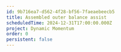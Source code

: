 ```yaml
---
id: 9b716ea7-d562-4f28-bf56-7faeaebeecb5
title: Assembled outer balance assist
scheduledTime: 2024-12-31T17:00:00.000Z
project: Dynamic Momentum
order: 0
persistent: false
---
```


